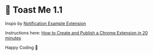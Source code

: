 # 🍞 Toast Me 1.1

Inspo by [Notification Example Extension](https://github.com/orbitbot/chrome-extensions-examples/tree/master/notifications)

Instructions here: [How to Create and Publish a Chrome Extension in 20 minutes](https://medium.freecodecamp.org/how-to-create-and-publish-a-chrome-extension-in-20-minutes-6dc8395d7153)

Happy Coding 🎉
